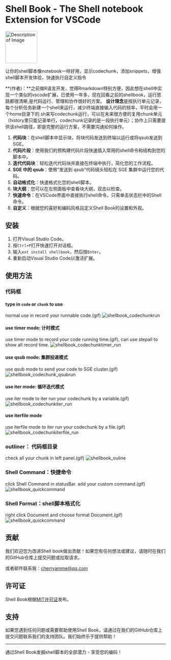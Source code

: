 # Shell Book - The Shell notebook  Extension for VSCode
<img src="./assets/Shellbook.png" alt="Description of Image" style="width:100px;"/>

让你的shell脚本像notebook一样好用，显示codechunk，添加snippets，增强shell脚本开发体验，快速执行自定义指令


**(作者)：**之前做R语言开发，觉得Rmarkdown特别方便，因此想在shell中实现一个类似的vscode扩展，已使用一年多，现在回看之前的shellbook，运行思路都很清晰,是代码运行、管理和协作很好的方案。
**设计理念**是按执行单元记录，每个分析任务新建一个shell来运行，减少终端直接输入代码的频率，平时会用一个home目录下的.sh来写codechunk运行，可以在未来很方便的复用chunk单元（history里只能记录单行，codechunk记录的是一段执行单元）；协作上只需要提供该shell路径，即是完整的运行方案，不需要沟通如何操作。

1. **代码块**：在shell脚本中显示块，将块代码发送到终端以运行或将qsub发送到SGE。
2. **代码片段**：使用我们的预构建代码片段快速插入常用的shell命令和结构到您的脚本中。
3. **迭代代码块**：轻松迭代代码块并直接在终端中执行，简化您的工作流程。
4. **SGE 中的 qsub**：使用“发送到 qsub”代码镜头轻松在 SGE 集群中运行您的代码。
5. **自动格式化**：快速格式化您的shell脚本。
6. **块大纲**：您可以在左侧面板中查看块大纲，双击以检查。
7. **快速命令**：在VSCode界面中直接执行shell命令，只需单击状态栏中的Shell命令。
8. **自定义**：根据您的喜好和编码风格自定义Shell Book的设置和外观。

## 安装

1. 打开Visual Studio Code。
2. 按`Ctrl+P`打开快速打开对话框。
3. 输入`ext install shellbook`，然后按`Enter`。
4. 重新启动Visual Studio Code以激活扩展。

## 使用方法

### 代码框
#### type in `code` or `chunk` to use
normal use in record your runnable code.(gif)
![shellbook_codechunkrun](./assets/shellbook_codechunkrun.gif)

#### use timer mode: 计时模式
use timer mode to record your code running time.(gif), can use stepall to show all record time.
![shellbook_codechunktimer_run](./assets/shellbook_codechunktimer_run.gif)


#### use qsub mode: 集群投递模式
use qsub mode to send your code to SGE cluster.(gif)
![shellbook_codechunk_qsubrun](./assets/shellbook_codechunk_qsubrun.gif)

#### use iter mode: 循环迭代模式
use iter mode to iter run your codechunk by a variable.(gif)
![shellbook_codechunkiter_run](./assets/shellbook_codechunkiter_run.gif)

#### use iterfile mode
use iterfile mode to iter run your codechunk by a file.(gif)
![shellbook_codechunkiterfile_run](./assets/shellbook_codechunkiterfile_run.gif)



### outliner： 代码框目录
check all your chunk in left panel.(gif)
![shellbook_ouline](./assets/shellbook_ouline.gif)

### Shell Command：快捷命令
click Shell Command in statusBar. add your custom command.(gif)
![shellbook_quickcommand](./assets/shellbook_quickcommand.gif)

### Shell Format：shell脚本格式化
right click Document and choose format Document.(gif)
![shellbook_quickcommand](./assets/assets/shellbook_codeformatter.gif)

## 贡献

我们欢迎您为改进Shell book做出贡献！如果您有任何想法或建议，请随时在我们的GitHub仓库上提交问题或拉取请求。

或者邮件联系我：cherryamme@qq.com

## 许可证

Shell Book根据[MIT许可证](https://opensource.org/licenses/MIT)发布。

## 支持

如果您遇到任何问题或需要帮助使用Shell Book，请通过在我们的GitHub仓库上提交问题联系我们的支持团队。我们始终乐于提供帮助！

---

通过Shell Book发掘shell脚本的全部潜力 - 享受您的编码！
